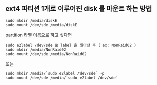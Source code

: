 ## ext4 파티션 1개로 이루어진 disk 를 마운트 하는 방법
```
sudo mkdir /media/diskE
sudo mount /dev/sde /media/diskE
```

partition 라벨 이름으로 하고 싶다면
```
sudo e2label /dev/sde 로 label 을 알아낸 후 ( ex: NonRaid02 )
sudo mkdir /media/NonRaid02
sudo mount /dev/sde /media/NonRaid02
```

또는
```
sudo mkdir /media/`sudo e2label /dev/sde` -p
sudo mount /dev/sde /media/`sudo e2label /dev/sde`
```
